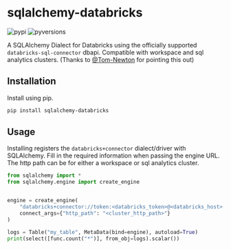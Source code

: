 # sqlalchemy-databricks

![pypi](https://img.shields.io/pypi/v/sqlalchemy-databricks.svg)
![pyversions](https://img.shields.io/pypi/pyversions/sqlalchemy-databricks.svg)

A SQLAlchemy Dialect for Databricks using the officially supported ``databricks-sql-connector`` dbapi. Compatible with workspace and sql analytics clusters. (Thanks to [@Tom-Newton](https://github.com/Tom-Newton) for pointing this out)

## Installation

Install using pip.

```bash
pip install sqlalchemy-databricks
```

## Usage

Installing registers the ``databricks+connector`` dialect/driver with SQLAlchemy. Fill in the required information when passing the engine URL. The http path can be for either a workspace or sql analytics cluster.

```python
from sqlalchemy import *
from sqlalchemy.engine import create_engine


engine = create_engine(
    "databricks+connector://token:<databricks_token>@<databricks_host>:443/default",
    connect_args={"http_path": "<cluster_http_path>"}
)

logs = Table("my_table", MetaData(bind=engine), autoload=True)
print(select([func.count("*")], from_obj=logs).scalar())
```
